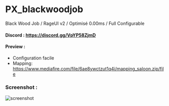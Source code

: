 # PX_blackwoodjob
Black Wood Job / RageUI v2 / Optimisé 0.00ms / Full Configurable

#### Discord : https://discord.gg/VpYP58ZjmD

#### Preview : 

- Configuration facile
- Mapping: https://www.mediafire.com/file/6ae8ywctzut1q4i/mapping_saloon.zip/file

### Screenshot :

![screenshot](https://media.discordapp.net/attachments/412167086152876043/917547295266988092/blackwood2.png)
